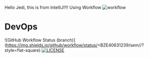Hello Jedi, this is from IntelliJ!!!! Using Workflow
![workflow](https://github.com/BZE40631239/sem/actions/workflows/main.yml/badge.svg)
# DevOps
![GitHub Workflow Status (branch)](https://img.shields.io/github/workflow/status/<BZE40631239/sem/<action name taken from main.yml>/<branch>?style=flat-square)
[![LICENSE](https://img.shields.io/github/license/BZE40631239/devops.svg?style=flat-square)](https://github.com/<BZE40631239/devops/blob/master/LICENSE)